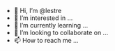 - 👋 Hi, I’m @lestre
- 👀 I’m interested in ...
- 🌱 I’m currently learning ...
- 💞️ I’m looking to collaborate on ...
- 📫 How to reach me ...

<!---
lestre/lestre is a ✨ special ✨ repository because its `README.md` (this file) appears on your GitHub profile.
You can click the Preview link to take a look at your changes.
--->
